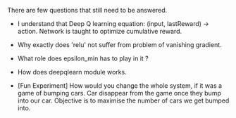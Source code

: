 There are few questions that still need to be answered. 
* I understand that 
Deep Q learning equation: 
(input, lastReward) -> action. Network is taught to optimize cumulative reward.

* Why exactly does 'relu' not suffer from problem of vanishing gradient.
* What role does epsilon_min has to play in it ? 
* How does deepqlearn module works. 
* [Fun Experiment] How would you change the whole system, if it was a game of bumping cars. Car disappear from the game
 once they bump into our car. Objective is to maximise the number of cars we get bumped into.
  
